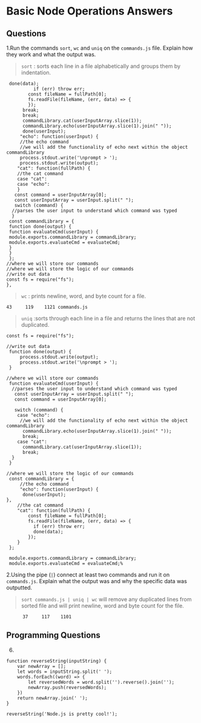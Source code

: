 # Basic Node Operations Answers
## Questions
1.Run the commands `sort`, `wc` and `uniq` on the `commands.js` file. Explain how they work and what the output was.
> `sort` : sorts each line in a file alphabetically and groups them by indentation.

````
 done(data);
          if (err) throw err;
        const fileName = fullPath[0];
        fs.readFile(fileName, (err, data) => {
        });
      break;
      break;
      commandLibrary.cat(userInputArray.slice(1));
      commandLibrary.echo(userInputArray.slice(1).join(" "));
      done(userInput);
     "echo": function(userInput) {
     //the echo command
     //we will add the functionality of echo next within the object commandLibrary
     process.stdout.write('\nprompt > ');
     process.stdout.write(output);
    "cat": function(fullPath) {
    //the cat command
    case "cat":
    case "echo":
    }
   const command = userInputArray[0];
   const userInputArray = userInput.split(" ");
   switch (command) {
  //parses the user input to understand which command was typed
  }
 const commandLibrary = {
 function done(output) {
 function evaluateCmd(userInput) {
 module.exports.commandLibrary = commandLibrary;
 module.exports.evaluateCmd = evaluateCmd;
 }
 }
 };
//where we will store our commands
//where we will store the logic of our commands
//write out data
const fs = require("fs");
},
````

>`wc` : prints newline, word, and byte count for a file.

````
43     119    1121 commands.js
````

>`uniq` :sorts through each line in a file and returns the lines that are not duplicated.

````
const fs = require("fs");

//write out data
 function done(output) {
     process.stdout.write(output);
     process.stdout.write('\nprompt > ');
 }

//where we will store our commands
 function evaluateCmd(userInput) {
  //parses the user input to understand which command was typed
   const userInputArray = userInput.split(" ");
   const command = userInputArray[0];

   switch (command) {
    case "echo":
     //we will add the functionality of echo next within the object commandLibrary
      commandLibrary.echo(userInputArray.slice(1).join(" "));
      break;
    case "cat":
      commandLibrary.cat(userInputArray.slice(1));
      break;
  }
 }

//where we will store the logic of our commands
 const commandLibrary = {
     //the echo command
     "echo": function(userInput) {
      done(userInput);
},
    //the cat command
    "cat": function(fullPath) {
        const fileName = fullPath[0];
        fs.readFile(fileName, (err, data) => {
          if (err) throw err;
          done(data);
        });
    }
 };

 module.exports.commandLibrary = commandLibrary;
 module.exports.evaluateCmd = evaluateCmd;%
````

2.Using the pipe (`|`) connect at least two commands and run it on `commands.js`. Explain what the output was and why the specific data was outputted.

> `sort commands.js | uniq | wc` will remove any duplicated lines from sorted file and will print newline, word and byte count for the file.
````
      37     117    1101
````

## Programming Questions
6.
````
function reverseString(inputString) {
	var newArray = [];
	let words = inputString.split(' ');
  	words.forEach((word) => {
		let reversedWords = word.split('').reverse().join('');
		newArray.push(reversedWords);
	})
	return newArray.join(' ');
}

reverseString('Node.js is pretty cool!');
````